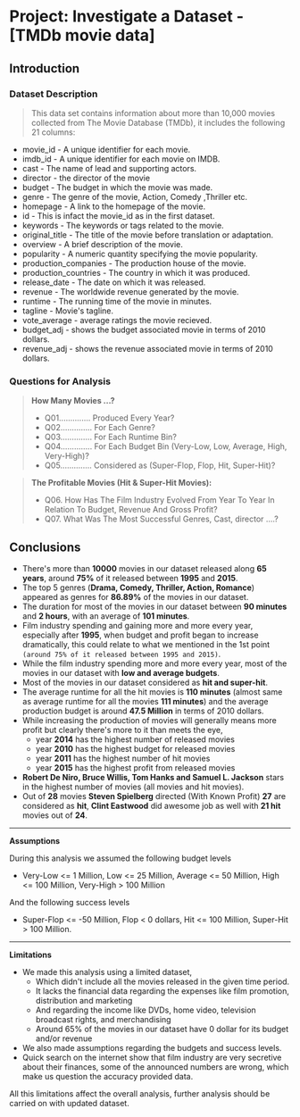 # Project: Investigate a Dataset - [TMDb movie data]

## Introduction

### Dataset Description 

>This data set contains information about more than 10,000 movies collected from The Movie Database (TMDb), it includes the following 21 columns: 
>
- movie_id - A unique identifier for each movie.
- imdb_id - A unique identifier for each movie on IMDB.
- cast - The name of lead and supporting actors.
- director - the director of the movie
- budget - The budget in which the movie was made.
- genre - The genre of the movie, Action, Comedy ,Thriller etc.
- homepage - A link to the homepage of the movie.
- id - This is infact the movie_id as in the first dataset.
- keywords - The keywords or tags related to the movie.
- original_title - The title of the movie before translation or adaptation.
- overview - A brief description of the movie.
- popularity - A numeric quantity specifying the movie popularity.
- production_companies - The production house of the movie.
- production_countries - The country in which it was produced.
- release_date - The date on which it was released.
- revenue - The worldwide revenue generated by the movie.
- runtime - The running time of the movie in minutes.
- tagline - Movie's tagline.
- vote_average - average ratings the movie recieved.
- budget_adj - shows the budget associated movie in terms of 2010 dollars.
- revenue_adj - shows the revenue associated movie in terms of 2010 dollars.



### Questions for Analysis
>**How Many Movies ...?**
> - Q01.............. Produced Every Year?
> - Q02.............. For Each Genre?
> - Q03.............. For Each Runtime Bin?
> - Q04.............. For Each Budget Bin (Very-Low, Low, Average, High, Very-High)?
> - Q05.............. Considered as (Super-Flop, Flop, Hit, Super-Hit)?

>**The Profitable Movies (Hit & Super-Hit Movies):** 
> - Q06. How Has The Film Industry Evolved From Year To Year In Relation To Budget, Revenue And Gross Profit?
> - Q07. What Was The Most Successful Genres, Cast, director ....?


<a id='conclusions'></a>
## Conclusions

- There's more than **10000** movies in our dataset released along **65 years**, around **75%** of it released between **1995** and **2015**.
- The top 5 genres (**Drama, Comedy, Thriller, Action, Romance**) appeared as genres for **86.89%** of the movies in our dataset.
- The duration for most of the movies in our dataset between **90 minutes** and **2 hours**, with an average of **101 minutes**.
- Film industry spending and gaining more and more every year, especially after **1995**, when budget and profit began to increase dramatically, this could relate to what we mentioned in the 1st point `(around 75% of it released between 1995 and 2015)`.
- While the film industry spending more and more every year, most of the movies in our dataset with **low and average budgets**.
- Most of the movies in our dataset considered as **hit and super-hit**.
- The average runtime for all the hit movies is **110 minutes** (almost same as average runtime for all the movies **111 minutes**) and the average production budget is around **47.5 Million** in terms of 2010 dollars.
- While increasing the production of movies will generally means more profit but clearly there's more to it than meets the eye,
	- year **2014** has the highest number of released movies
	- year **2010** has the highest budget for released movies
	- year **2011** has the highest number of hit movies
	- year **2015** has the highest profit from released movies
- **Robert De Niro, Bruce Willis, Tom Hanks and Samuel L. Jackson** stars in the highest number of movies (all movies and hit movies).
- Out of **28** movies **Steven Spielberg** directed (With Known Profit) **27** are considered as **hit**, **Clint Eastwood** did awesome job as well with **21 hit** movies out of **24**.

---

**Assumptions**

During this analysis we assumed the following budget levels
- Very-Low <= 1 Million, Low <= 25 Million, Average <= 50 Million, High <= 100 Million, Very-High > 100 Million

And the following success levels
- Super-Flop <= -50 Million, Flop < 0 dollars, Hit <= 100 Million, Super-Hit > 100 Million.

---

**Limitations**
- We made this analysis using a limited dataset, 
	- Which didn't include all the movies released in the given time period.
	- It lacks the financial data regarding the expenses like film promotion, distribution and marketing
	- And regarding the income like DVDs, home video, television broadcast rights, and merchandising
	- Around 65% of the movies in our dataset have 0 dollar for its budget and/or revenue
- We also made assumptions regarding the budgets and success levels.
- Quick search on the internet show that film industry are very secretive about their finances, some of the announced numbers are wrong, which make us question the accuracy provided data.

All this limitations affect the overall analysis, further analysis should be carried on with updated dataset.
